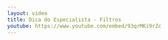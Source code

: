 ```yaml
---
layout: video
title: Dica do Especialista - Filtros
youtube: https://www.youtube.com/embed/93qrMKi9rZc
---
```

